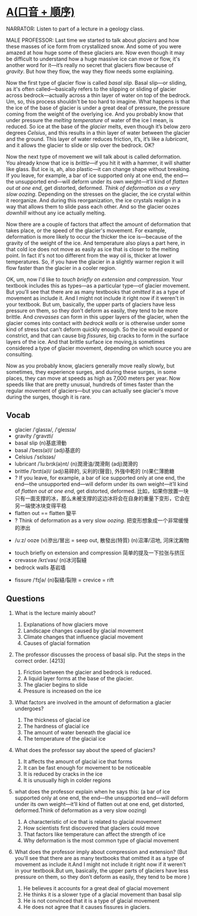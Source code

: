 # [A(口音 + 順序)](https://img.kmf.com/toefl/listening/audio/7da2a40f0a92f1952eeab30f336f4845.mp3)

NARRATOR: Listen to part of a lecture in a geology class.

MALE PROFESSOR: Last time we started to talk about *glaciers* and how these masses of ice form from crystallized snow. And some of you were amazed at how huge some of these glaciers are. Now even though it may be difficult to understand how a huge massive ice can move or flow, it's another word for it—it’s really no secret that glaciers flow because of *gravity*. But how they flow, the way they flow needs some explaining.

Now the first type of glacier flow is called *basal slip*. Basal slip—or sliding, as it's often called—basically refers to the slipping or sliding of glacier across bedrock—actually across a thin layer of water on top of the bedrock. Um, so, this process shouldn't be too hard to imagine. What happens is that the ice of the base of glacier is under a great deal of pressure, the pressure coming from the weight of the overlying ice. And you probably know that under pressure the *melting temperature* of water of the ice I mean, is reduced. So ice at the base of the *glacier* melts, even though it’s below zero degrees *Celsius*, and this results in a thin layer of water between the glacier and the ground. This layer of water reduces friction, it’s, it’s like a *lubricant*, and it allows the glacier to slide or slip over the bedrock. OK?

Now the next type of movement we will talk about is called deformation. You already know that ice is *brittle*—if you hit it with a hammer, it will shatter like glass. But ice is, ah, also plastic—it can change shape without breaking. If you leave, for example, a bar of ice supported only at one end, the end—the unsupported end—will deform under its own weight—it’ll kind of *flatten out at one end*, get distorted, deformed. *Think of deformation as a very slow *oozing*.* Depending on the stresses on the glacier, the ice crystal within it reorganize. And during this reorganization, the ice crystals realign in a way that allows them to slide pass each other. And so the glacier oozes *downhill* without any ice actually melting.

Now there are a couple of factors that affect the amount of deformation that takes place, or the speed of the glacier's movement. For example, deformation is more likely to occur the thicker the ice is—because of the gravity of the weight of the ice. And temperature also plays a part here, in that cold ice does not move as easily as ice that is closer to the melting point. In fact it's not too different from the way oil is, thicker at lower temperatures. So, if you have the glacier in a slightly warmer region it will flow faster than the glacier in a cooler region.

OK, um, now I'd like to *touch briefly on extension and compression*. Your textbook includes this as types—as a particular type—of glacier movement. But you'll see that there are as many textbooks that *omitted* it as a type of movement as include it. And I might not include it right now if it weren't in your textbook. But um, basically, the upper parts of glaciers have less pressure on them, so they don’t deform as easily, they tend to be more brittle. And *crevasses* can form in this upper layers of the glacier, when the glacier comes into contact with *bedrock walls* or is otherwise under some kind of stress but can't deform quickly enough. So the ice would expand or constrict, and that can cause big *fissures*, big cracks to form in the surface layers of the ice. And that brittle surface ice moving,is sometimes considered a type of glacier movement, depending on which source you are consulting.

Now as you probably know, glaciers generally move really slowly, but sometimes, they experience surges, and during these surges, in some places, they can move at speeds as high as 7,000 meters per year. Now speeds like that are pretty unusual, hundreds of times faster than the regular movement of glaciers—but you can actually see glacier's move during the surges, though it is rare.

## Vocab
- glacier /ˈɡlasɪə/, /ˈɡleɪsɪə/ 
- gravity /ˈɡravɪti/ 
- basal slip (n)基底滑動
- basal /ˈbeɪs(ə)l/ (adj)基底的
- Celsius /ˈsɛlsɪəs/ 
- lubricant /ˈluːbrɪk(ə)nt/ (n)潤滑油/潤滑劑 (adj)潤滑的
- brittle /ˈbrɪt(ə)l/ (adj)易碎的, 尖利的(聲音), 外強中乾的 (n)果仁薄脆糖
- ? If you leave, for example, a bar of ice supported only at one end, the end—the unsupported end—will deform under its own weight—it’ll kind of *flatten out at one end*, get distorted, deformed. 比如，如果你放置一块只有一面支撑的冰，那么未被支撑的这边冰将会在自身的重量下变形，它会在另一端使冰块变得平稳
- flatten out == flatten 變平
- ? Think of deformation as a very slow *oozing*.  把变形想象成一个非常缓慢的渗出
* /uːz/ ooze (v)滲出/冒出 = seep out, 散發出(特質) (n)沼澤/沼地, 河床沈澱物
- touch briefly on extension and compression 简单的提及一下拉张与挤压
- crevasse /krɪˈvas/ (n)冰河裂縫
- bedrock walls 基岩墙
+ fissure /ˈfɪʃə/ (n)裂縫/裂隙 = crevice = rift

## Questions
1. What is the lecture mainly about? 
	1. Explanations of how glaciers move
	1. Landscape changes caused by glacial movement
	1. Climate changes that influence glacial movement
	1. Causes of glacial formation

2. The professor discusses the process of basal slip. Put the steps in the correct order. [4213]
	1. Friction between the glacier and bedrock is reduced.
	1. A liquid layer forms at the base of the glacier.
	1. The glacier begins to slide
	1. Pressure is increased on the ice

3. What factors are involved in the amount of deformation a glacier undergoes? 
	1. The thickness of glacial ice
	1. The hardness of glacial ice
	1. The amount of water beneath the glacial ice
	1. The temperature of the glacial ice

4. What does the professor say about the speed of glaciers? 
	1. It affects the amount of glacial ice that forms
	1. It can be fast enough for movement to be noticeable
	1. It is reduced by cracks in the ice
	1. It is unusually high in colder regions

5. what does the professor explain when he says this: (a bar of ice supported only at one end, the end—the unsupported end—will deform under its own weight—it’ll kind of flatten out at one end, get distorted, deformed.Think of deformation as a very slow oozing)
	1. A characteristic of ice that is related to glacial movement
	1. How scientists first discovered that glaciers could move
	1. That factors like temperature can affect the strength of ice
	1. Why deformation is the most common type of glacial movement

6. What does the professor imply about compression and extension? (But you'll see that there are as many textbooks that omitted it as a type of movement as include it.And I might not include it right now if it weren't in your textbook.But um, basically, the upper parts of glaciers have less pressure on them, so they don’t deform as easily, they tend to be more )
	1. He believes it accounts for a great deal of glacial movement
	1. He thinks it is a slower type of a glacial movement than basal slip
	1. He is not convinced that it is a type of glacial movement
	1. He does not agree that it causes fissures in glaciers.